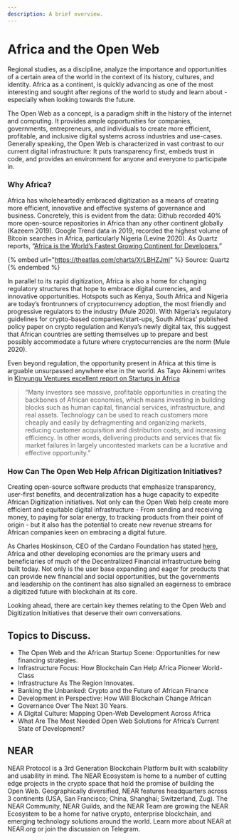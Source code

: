 ```yaml
---
description: A brief overview.
---
```


# Africa and the Open Web

Regional studies, as a discipline, analyze the importance and opportunities of a certain area of the world in the context of its history, cultures, and identity. Africa as a continent, is quickly advancing as one of the most interesting and sought after regions of the world to study and learn about - especially when looking towards the future.&#x20;

The Open Web as a concept, is a paradigm shift in the history of the internet and computing. It provides ample opportunities for companies, governments, entrepreneurs, and individuals to create more efficient, profitable, and inclusive digital systems across industries and use-cases. Generally speaking, the Open Web is characterized in vast contrast to our current digital infrastructure: It puts transparency first, embeds trust in code, and provides an environment for anyone and everyone to participate in.

### Why Africa?

Africa has wholeheartedly embraced digitization as a means of creating more efficient, innovative and effective systems of governance and business. Concretely, this is evident from the data: Github recorded 40% more open-source repositories in Africa than any other continent globally (Kazeem 2019). Google Trend data in 2019, recorded the highest volume of Bitcoin searches in Africa, particularly Nigeria (Levine 2020). As Quartz reports, “[Africa is the World’s Fastest Growing Continent for Developers.](https://qz.com/africa/1743569/africa-is-the-fastest-growing-continent-for-developers-globally/)”

{% embed url="https://theatlas.com/charts/XrLBHZJmI" %}
Source: Quartz
{% endembed %}

In parallel to its rapid digitization, Africa is also a home for changing regulatory structures that hope to embrace digital currencies, and innovative opportunities. Hotspots such as Kenya, South Africa and Nigeria are today’s frontrunners of cryptocurrency adoption, the most friendly and progressive regulators to the industry (Mule 2020). With Nigeria’s regulatory guidelines for crypto-based companies/start-ups, South Africas’ published policy paper on crypto regulation and Kenya’s newly digital tax, this suggest that African countries are setting themselves up to prepare and best possibly accommodate a future where cryptocurrencies are the norm (Mule 2020).

Even beyond regulation, the opportunity present in Africa at this time is arguable unsurpassed anywhere else in the world. As Tayo Akinemi writes in [Kinyungu Ventures excellent report on Startups in Africa](https://kinyungu.com/wp-content/uploads/2021/01/Chasing-Outliers-Jan2021-Full-Report.pdf)

> “Many investors see massive, profitable opportunities in creating the backbones of African economies, which means investing in building blocks such as human capital, financial services, infrastructure, and real assets. Technology can be used to reach customers more cheaply and easily by defragmenting and organizing markets, reducing customer acquisition and distribution costs, and increasing efficiency. In other words, delivering products and services that fix market failures in largely uncontested markets can be a lucrative and effective opportunity.”

### How Can The Open Web Help African Digitization Initiatives?

Creating open-source software products that emphasize transparency, user-first benefits, and decentralization has a huge capacity to expedite African Digitization initiatives. Not only can the Open Web help create more efficient and equitable digital infrastructure - From sending and receiving money, to paying for solar energy, to tracking products from their point of origin - but it also has the potential to create new revenue streams for African companies keen on embracing a digital future.&#x20;

As Charles Hoskinson, CEO of the Cardano Foundation has stated [here](https://www.youtube.com/watch?v=d5ANRngQ\_YE), Africa and other developing economies are the primary users and beneficiaries of much of the Decentralized Financial infrastructure being built today. Not only is the user base expanding and eager for products that can provide new financial and social opportunities, but the governments and leadership on the continent has also signalled an eagerness to embrace a digitized future with blockchain at its core.&#x20;

Looking ahead, there are certain key themes relating to the Open Web and Digitization Initiatives that deserve their own conversations.

## Topics to Discuss.&#x20;

* The Open Web and the African Startup Scene: Opportunities for new financing strategies.
* Infrastructure Focus: How Blockchain Can Help Africa Pioneer World-Class
* Infrastructure As The Region Innovates.
* Banking the Unbanked: Crypto and the Future of African Finance
* Development in Perspective: How Will Blockchain Change African
* Governance Over The Next 30 Years.
* A Digital Culture: Mapping Open-Web Development Across Africa
* What Are The Most Needed Open Web Solutions for Africa’s Current State of Development?

## NEAR&#x20;

NEAR Protocol is a 3rd Generation Blockchain Platform built with scalability and usability in mind. The NEAR Ecosystem is home to a number of cutting edge projects in the crypto space that hold the promise of building the Open Web. Geographically diversified, NEAR features headquarters across 3 continents (USA, San Francisco; China, Shanghai; Switzerland, Zug). The NEAR Community, NEAR Guilds, and the NEAR Team are growing the NEAR Ecosystem to be a home for native crypto, enterprise blockchain, and emerging technology solutions around the world. Learn more about NEAR at NEAR.org or join the discussion on Telegram.
